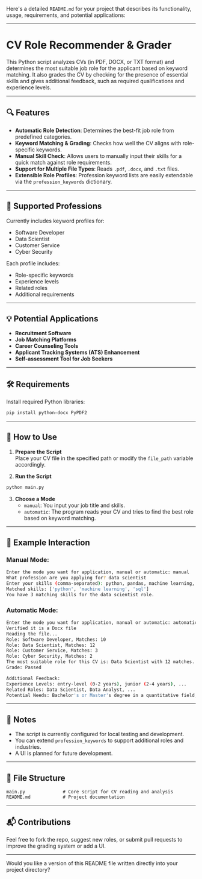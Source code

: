 Here's a detailed `README.md` for your project that describes its functionality, usage, requirements, and potential applications:

---

# CV Role Recommender & Grader

This Python script analyzes CVs (in PDF, DOCX, or TXT format) and determines the most suitable job role for the applicant based on keyword matching. It also grades the CV by checking for the presence of essential skills and gives additional feedback, such as required qualifications and experience levels.

---

## 🔍 Features

- **Automatic Role Detection**: Determines the best-fit job role from predefined categories.
- **Keyword Matching & Grading**: Checks how well the CV aligns with role-specific keywords.
- **Manual Skill Check**: Allows users to manually input their skills for a quick match against role requirements.
- **Support for Multiple File Types**: Reads `.pdf`, `.docx`, and `.txt` files.
- **Extensible Role Profiles**: Profession keyword lists are easily extendable via the `profession_keywords` dictionary.

---

## 📂 Supported Professions

Currently includes keyword profiles for:

- Software Developer
- Data Scientist
- Customer Service
- Cyber Security

Each profile includes:
- Role-specific keywords
- Experience levels
- Related roles
- Additional requirements

---

## 💡 Potential Applications

- **Recruitment Software**
- **Job Matching Platforms**
- **Career Counseling Tools**
- **Applicant Tracking Systems (ATS) Enhancement**
- **Self-assessment Tool for Job Seekers**

---

## 🛠️ Requirements

Install required Python libraries:

```bash
pip install python-docx PyPDF2
```

---

## 🚀 How to Use

1. **Prepare the Script**  
   Place your CV file in the specified path or modify the `file_path` variable accordingly.

2. **Run the Script**

```bash
python main.py
```

3. **Choose a Mode**
   - `manual`: You input your job title and skills.
   - `automatic`: The program reads your CV and tries to find the best role based on keyword matching.

---

## 🧪 Example Interaction

### Manual Mode:

```bash
Enter the mode you want for application, manual or automatic: manual
What profession are you applying for? data scientist
Enter your skills (comma-separated): python, pandas, machine learning, sql
Matched skills: ['python', 'machine learning', 'sql']
You have 3 matching skills for the data scientist role.
```

### Automatic Mode:

```bash
Enter the mode you want for application, manual or automatic: automatic
Verified it is a Docx file
Reading the file...
Role: Software Developer, Matches: 10
Role: Data Scientist, Matches: 12
Role: Customer Service, Matches: 3
Role: Cyber Security, Matches: 2
The most suitable role for this CV is: Data Scientist with 12 matches.
Grade: Passed

Additional Feedback:
Experience Levels: entry-level (0-2 years), junior (2-4 years), ...
Related Roles: Data Scientist, Data Analyst, ...
Potential Needs: Bachelor's or Master's degree in a quantitative field, ...
```

---

## 📌 Notes

- The script is currently configured for local testing and development.
- You can extend `profession_keywords` to support additional roles and industries.
- A UI is planned for future development.

---

## 📄 File Structure

```
main.py              # Core script for CV reading and analysis
README.md            # Project documentation
```

---

## 📬 Contributions

Feel free to fork the repo, suggest new roles, or submit pull requests to improve the grading system or add a UI.

---

Would you like a version of this README file written directly into your project directory?